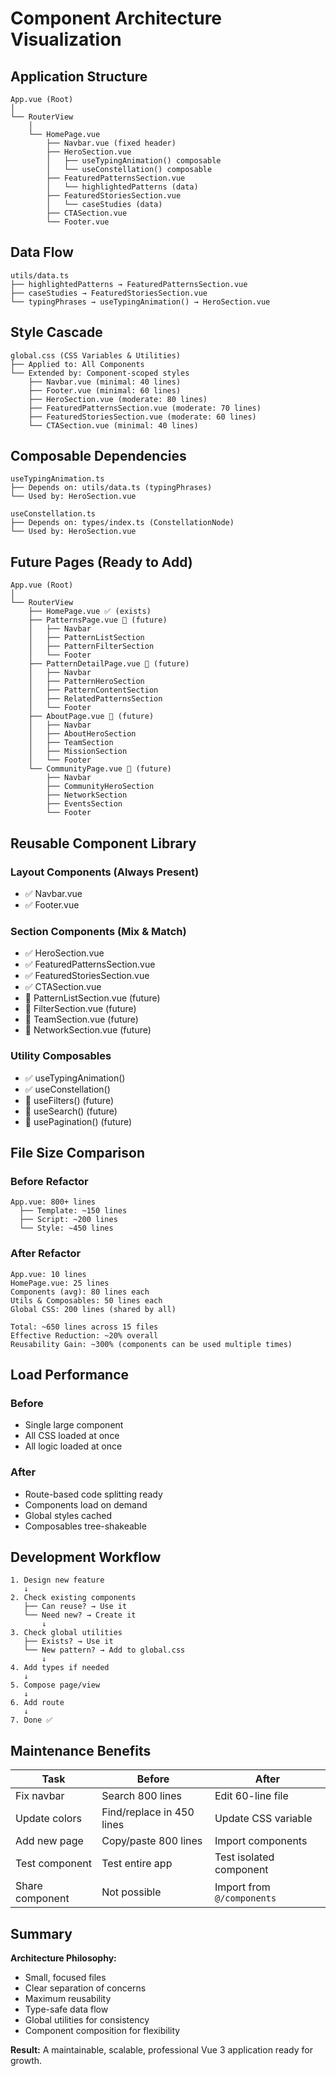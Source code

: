 # Component Architecture Visualization

## Application Structure

```
App.vue (Root)
│
└── RouterView
    │
    └── HomePage.vue
        ├── Navbar.vue (fixed header)
        ├── HeroSection.vue
        │   ├── useTypingAnimation() composable
        │   └── useConstellation() composable
        ├── FeaturedPatternsSection.vue
        │   └── highlightedPatterns (data)
        ├── FeaturedStoriesSection.vue
        │   └── caseStudies (data)
        ├── CTASection.vue
        └── Footer.vue
```

## Data Flow

```
utils/data.ts
├── highlightedPatterns → FeaturedPatternsSection.vue
├── caseStudies → FeaturedStoriesSection.vue
└── typingPhrases → useTypingAnimation() → HeroSection.vue
```

## Style Cascade

```
global.css (CSS Variables & Utilities)
├── Applied to: All Components
└── Extended by: Component-scoped styles
    ├── Navbar.vue (minimal: 40 lines)
    ├── Footer.vue (minimal: 60 lines)
    ├── HeroSection.vue (moderate: 80 lines)
    ├── FeaturedPatternsSection.vue (moderate: 70 lines)
    ├── FeaturedStoriesSection.vue (moderate: 60 lines)
    └── CTASection.vue (minimal: 40 lines)
```

## Composable Dependencies

```
useTypingAnimation.ts
├── Depends on: utils/data.ts (typingPhrases)
└── Used by: HeroSection.vue

useConstellation.ts
├── Depends on: types/index.ts (ConstellationNode)
└── Used by: HeroSection.vue
```

## Future Pages (Ready to Add)

```
App.vue (Root)
│
└── RouterView
    ├── HomePage.vue ✅ (exists)
    ├── PatternsPage.vue 🔲 (future)
    │   ├── Navbar
    │   ├── PatternListSection
    │   ├── PatternFilterSection
    │   └── Footer
    ├── PatternDetailPage.vue 🔲 (future)
    │   ├── Navbar
    │   ├── PatternHeroSection
    │   ├── PatternContentSection
    │   ├── RelatedPatternsSection
    │   └── Footer
    ├── AboutPage.vue 🔲 (future)
    │   ├── Navbar
    │   ├── AboutHeroSection
    │   ├── TeamSection
    │   ├── MissionSection
    │   └── Footer
    └── CommunityPage.vue 🔲 (future)
        ├── Navbar
        ├── CommunityHeroSection
        ├── NetworkSection
        ├── EventsSection
        └── Footer
```

## Reusable Component Library

### Layout Components (Always Present)
- ✅ Navbar.vue
- ✅ Footer.vue

### Section Components (Mix & Match)
- ✅ HeroSection.vue
- ✅ FeaturedPatternsSection.vue
- ✅ FeaturedStoriesSection.vue
- ✅ CTASection.vue
- 🔲 PatternListSection.vue (future)
- 🔲 FilterSection.vue (future)
- 🔲 TeamSection.vue (future)
- 🔲 NetworkSection.vue (future)

### Utility Composables
- ✅ useTypingAnimation()
- ✅ useConstellation()
- 🔲 useFilters() (future)
- 🔲 useSearch() (future)
- 🔲 usePagination() (future)

## File Size Comparison

### Before Refactor
```
App.vue: 800+ lines
  ├── Template: ~150 lines
  ├── Script: ~200 lines
  └── Style: ~450 lines
```

### After Refactor
```
App.vue: 10 lines
HomePage.vue: 25 lines
Components (avg): 80 lines each
Utils & Composables: 50 lines each
Global CSS: 200 lines (shared by all)

Total: ~650 lines across 15 files
Effective Reduction: ~20% overall
Reusability Gain: ~300% (components can be used multiple times)
```

## Load Performance

### Before
- Single large component
- All CSS loaded at once
- All logic loaded at once

### After
- Route-based code splitting ready
- Components load on demand
- Global styles cached
- Composables tree-shakeable

## Development Workflow

```
1. Design new feature
   ↓
2. Check existing components
   ├── Can reuse? → Use it
   └── Need new? → Create it
       ↓
3. Check global utilities
   ├── Exists? → Use it
   └── New pattern? → Add to global.css
       ↓
4. Add types if needed
   ↓
5. Compose page/view
   ↓
6. Add route
   ↓
7. Done ✅
```

## Maintenance Benefits

| Task | Before | After |
|------|--------|-------|
| Fix navbar | Search 800 lines | Edit 60-line file |
| Update colors | Find/replace in 450 lines | Update CSS variable |
| Add new page | Copy/paste 800 lines | Import components |
| Test component | Test entire app | Test isolated component |
| Share component | Not possible | Import from `@/components` |

## Summary

**Architecture Philosophy:**
- Small, focused files
- Clear separation of concerns
- Maximum reusability
- Type-safe data flow
- Global utilities for consistency
- Component composition for flexibility

**Result:**
A maintainable, scalable, professional Vue 3 application ready for growth.
